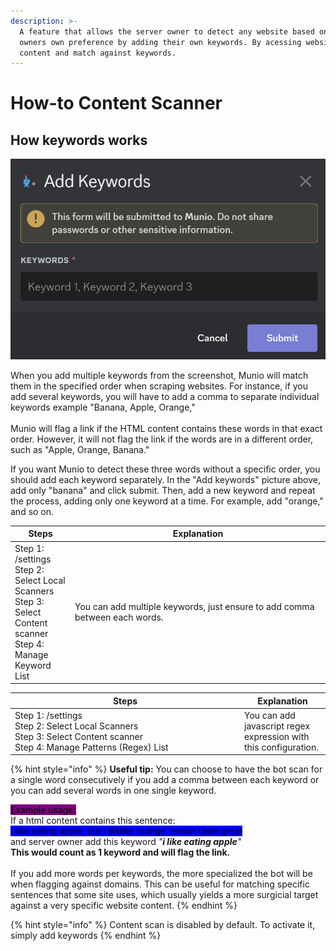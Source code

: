 ```yaml
---
description: >-
  A feature that allows the server owner to detect any website based on server
  owners own preference by adding their own keywords. By acessing website html
  content and match against keywords.
---
```


# How-to Content Scanner

## How keywords works

![](<../.gitbook/assets/bild (1).png>)

When you add multiple keywords from the screenshot, Munio will match them in the specified order when scraping websites. For instance, if you add several keywords, you will have to add a comma to separate individual keywords example "Banana, Apple, Orange," \
\
Munio will flag a link if the HTML content contains these words in that exact order. However, it will not flag the link if the words are in a different order, such as "Apple, Orange, Banana."

If you want Munio to detect these three words without a specific order, you should add each keyword separately. In the "Add keywords" picture above, add only "banana" and click submit. Then, add a new keyword and repeat the process, adding only one keyword at a time. For example, add "orange," and so on.

<table><thead><tr><th>Steps</th><th width="394">Explanation</th></tr></thead><tbody><tr><td>Step 1:  /settings<br>Step 2: Select Local Scanners<br>Step 3: Select Content scanner<br>Step 4: Manage Keyword List</td><td>You can add multiple keywords, just ensure to add comma between each words. </td></tr></tbody></table>

<table><thead><tr><th width="353">Steps</th><th>Explanation</th></tr></thead><tbody><tr><td>Step 1:  /settings<br>Step 2: Select Local Scanners<br>Step 3: Select Content scanner<br>Step 4: Manage Patterns (Regex) List</td><td>You can add javascript regex expression with this configuration. </td></tr></tbody></table>

{% hint style="info" %}
**Useful tip:** You can choose to have the bot scan for a single word consecutively if you add a comma between each keyword or you can add several words in one single keyword.&#x20;

<mark style="background-color:purple;">Example usage:</mark>\
If a html content contains this sentence: \
<mark style="background-color:blue;">i like eating apple, but i dislike orange, lemon taste great</mark>\
and server owner add this keyword _"**i like eating apple**"_ \
**This would count as 1 keyword and will flag the link.**\
\
If you add more words per keywords, the more specialized the bot will be when flagging against domains. This can be useful for matching specific sentences that some site uses, which usually yields a more surgicial target against a very specific website content.
{% endhint %}

{% hint style="info" %}
Content scan is disabled by default. To activate it, simply add keywords
{% endhint %}



